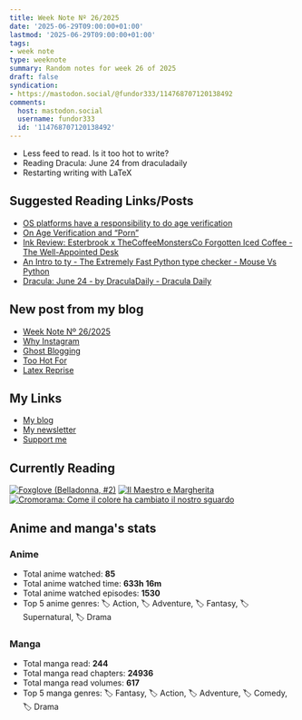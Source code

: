 ```yaml
---
title: Week Note Nº 26/2025
date: '2025-06-29T09:00:00+01:00'
lastmod: '2025-06-29T09:00:00+01:00'
tags:
- week note
type: weeknote
summary: Random notes for week 26 of 2025
draft: false
syndication:
- https://mastodon.social/@fundor333/114768707120138492
comments:
  host: mastodon.social
  username: fundor333
  id: '114768707120138492'
---
```


- Less feed to read. Is it too hot to write?
- Reading Dracula: June 24 from draculadaily
- Restarting writing with LaTeX

## Suggested Reading Links/Posts
- [OS platforms have a responsibility to do age verification](https://json.blog/2024/09/03/os-platforms-have.html?utm_source=fundor333.com)
- [On Age Verification and “Porn”](https://json.blog/2025/06/27/on-age-verification-and-porn.html?utm_source=fundor333.com)
- [Ink Review: Esterbrook x TheCoffeeMonstersCo Forgotten Iced Coffee - The Well-Appointed Desk](https://www.wellappointeddesk.com/2025/06/ink-review-esterbrook-x-thecoffeemonstersco-forgotten-iced-coffee/?utm_source=fundor333.com)
- [An Intro to ty - The Extremely Fast Python type checker - Mouse Vs Python](https://www.blog.pythonlibrary.org/2025/06/25/an-intro-to-ty-the-extremely-fast-python-type-checker/?utm_source=fundor333.com)
- [Dracula: June 24 - by DraculaDaily - Dracula Daily](https://draculadaily.substack.com/p/dracula-june-24-623?utm_source=fundor333.com)
## New post from my blog
- [Week Note Nº 26/2025](https://fundor333.com/weeknotes/2025/26/?utm_source=fundor333.com)
- [Why Instagram](https://fundor333.com/micro/2025/06/why-instagram/?utm_source=fundor333.com)
- [Ghost Blogging](https://fundor333.com/micro/2025/06/ghost-blogging/?utm_source=fundor333.com)
- [Too Hot For](https://fundor333.com/micro/2025/06/too-hot-for/?utm_source=fundor333.com)
- [Latex Reprise](https://fundor333.com/micro/2025/06/latex-reprise/?utm_source=fundor333.com)

## My Links
- [My blog](https://www.fundor333.com)
- [My newsletter](https://newsletter.digitaltearoom.com)
- [Support me](https://ko-fi.com/fundor333)

## Currently Reading
[![Foxglove (Belladonna, #2)](https://i.gr-assets.com/images/S/compressed.photo.goodreads.com/books/1714663422l/211170617._SX98_.jpg)](https://www.goodreads.com/review/show/7583111149?utm_medium=api&utm_source=rss) [![Il Maestro e Margherita](https://i.gr-assets.com/images/S/compressed.photo.goodreads.com/books/1449182290l/28095021._SX98_.jpg)](https://www.goodreads.com/review/show/7613476820?utm_medium=api&utm_source=rss) [![Cromorama: Come il colore ha cambiato il nostro sguardo](https://i.gr-assets.com/images/S/compressed.photo.goodreads.com/books/1505808761l/36266532._SX98_.jpg)](https://www.goodreads.com/review/show/5993206761?utm_medium=api&utm_source=rss) 

## Anime and manga's stats

### **Anime**
- Total anime watched: **85**
- Total anime watched time: **633h 16m**
- Total anime watched episodes: **1530**
- Top 5 anime genres: 🏷️ Action, 🏷️ Adventure, 🏷️ Fantasy, 🏷️ Supernatural, 🏷️ Drama

### **Manga**
- Total manga read: **244**
- Total manga read chapters: **24936**
- Total manga read volumes: **617**
- Top 5 manga genres: 🏷️ Fantasy, 🏷️ Action, 🏷️ Adventure, 🏷️ Comedy, 🏷️ Drama

